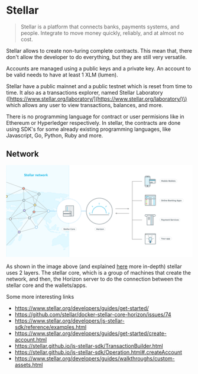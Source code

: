 # Stellar

> Stellar is a platform that connects banks, payments systems, and people. Integrate to move money quickly, reliably, and at almost no cost.

Stellar allows to create non-turing complete contracts. This mean that, there don't allow the developer to do everything, but they are still very versatile.

Accounts are managed using a public keys and a private key. An account to be valid needs to have at least 1 XLM \(lumen\).

Stellar have a public mainnet and a public testnet which is reset from time to time. It also as a transactions explorer, named Stellar Laboratory \([https://www.stellar.org/laboratory/](https://www.stellar.org/laboratory/)\) which allows any user to view transactions, balances, and more.

There is no programming language for contract or user permisions like in Ethereum or Hyperledger respectively. In stellar, the contracts are done using SDK's for some already existing programming languages, like Javascript, Go, Python, Ruby and more.

## Network

![](/assets/stellar-network.png)

As shown in the image above \(and explained [here](https://www.stellar.org/developers/guides/get-started/index.html) more in-depth\) stellar uses 2 layers. The stellar core, which is a group of machines that create the network, and then, the Horizon server to do the connection between the stellar core and the wallets/apps.

Some more interesting links

- <https://www.stellar.org/developers/guides/get-started/>
- <https://github.com/stellar/docker-stellar-core-horizon/issues/74>
- <https://www.stellar.org/developers/js-stellar-sdk/reference/examples.html>
- <https://www.stellar.org/developers/guides/get-started/create-account.html>
- <https://stellar.github.io/js-stellar-sdk/TransactionBuilder.html>
- <https://stellar.github.io/js-stellar-sdk/Operation.html#.createAccount>
- <https://www.stellar.org/developers/guides/walkthroughs/custom-assets.html>

